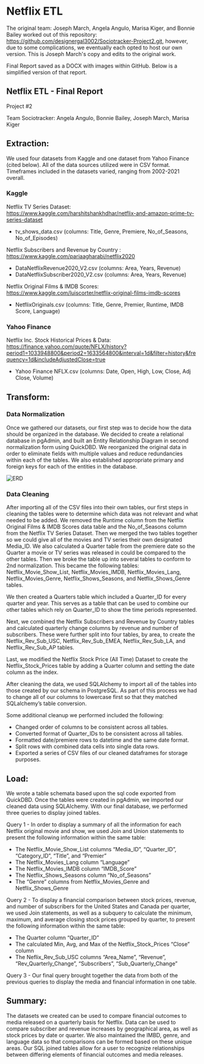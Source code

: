 # Netflix ETL
The original team: Joseph March, Angela Angulo, Marisa Kiger, and Bonnie Bailey worked out of this repository: https://github.com/designergal3002/Sociotracker-Project2.git, however, due to some complications, we eventually each opted to host our own version. This is Joseph March's copy and edits to the original work.

Final Report saved as a DOCX with images within GitHub. Below is a simplified version of that report.
  
## Netflix ETL - Final Report
Project #2

Team Sociotracker: Angela Angulo, Bonnie Bailey, Joseph March, Marisa Kiger

## Extraction: 
We used four datasets from Kaggle and one dataset from Yahoo Finance (cited below). All of the data sources utilized were in CSV format. Timeframes included in the datasets varied, ranging from 2002-2021 overall. 

### Kaggle
Netflix TV Series Dataset:
https://www.kaggle.com/harshitshankhdhar/netflix-and-amazon-prime-tv-series-dataset
-	tv_shows_data.csv (columns: Title, Genre, Premiere, No_of_Seasons, No_of_Episodes)

Netflix Subscribers and Revenue by Country : 
https://www.kaggle.com/pariaagharabi/netflix2020
-	DataNetflixRevenue2020_V2.csv (columns: Area, Years, Revenue)
-	DataNetflixSubscriber2020_V2.csv (columns: Area, Years, Revenue)

Netflix Original Films & IMDB Scores:
https://www.kaggle.com/luiscorter/netflix-original-films-imdb-scores
-	NetflixOriginals.csv (columns: Title, Genre, Premier, Runtime, IMDB Score, Language)

### Yahoo Finance
Netflix Inc. Stock Historical Prices & Data:
https://finance.yahoo.com/quote/NFLX/history?period1=1033948800&period2=1633564800&interval=1d&filter=history&frequency=1d&includeAdjustedClose=true
-	Yahoo Finance NFLX.csv (columns: Date, Open, High, Low, Close, Adj Close, Volume)

## Transform:
### Data Normalization
Once we gathered our datasets, our first step was to decide how the data should be organized in the database. We decided to create a relational database in pgAdmin, and built an Entity Relationship Diagram in second normalization form using QuickDBD. We reorganized the original data in order to eliminate fields with multiple values and reduce redundancies within each of the tables. We also established appropriate primary and foreign keys for each of the entities in the database. 

![ERD](../main/ERD/NetflixERD.png)

### Data Cleaning
After importing all of the CSV files into their own tables, our first steps in cleaning the tables were to determine which data was not relevant and what needed to be added. We removed the Runtime column from the Netflix Original Films & IMDB Scores data table and the No_of_Seasons column from the Netflix TV Series Dataset. Then we merged the two tables together so we could give all of the movies and TV series their own designated Media_ID. We also calculated a Quarter table from the premiere date so the Quarter a movie or TV series was released in could be compared to the other tables. Then we broke the table up into several tables to conform to 2nd normalization. This became the following tables: Netflix_Movie_Show_List, Netflix_Movies_IMDB, Netflix_Movies_Lang, Netflix_Movies_Genre, Netflix_Shows_Seasons, and Netflix_Shows_Genre tables.

We then created a Quarters table which included a Quarter_ID for every quarter and year. This serves as a table that can be used to combine our other tables which rely on Quarter_ID to show the time periods represented.

Next, we combined the Netflix Subscribers and Revenue by Country tables and calculated quarterly change columns by revenue and number of subscribers. These were further split into four tables, by area, to create the Netflix_Rev_Sub_USC, Netflix_Rev_Sub_EMEA, Netflix_Rev_Sub_LA, and Netflix_Rev_Sub_AP tables.

Last, we modified the Netflix Stock Price (All Time) Dataset to create the Netflix_Stock_Prices table by adding a Quarter column and setting the date column as the index.

After cleaning the data, we used SQLAlchemy to import all of the tables into those created by our schema in PostgreSQL. As part of this process we had to change all of our columns to lowercase first so that they matched SQLalchemy’s table conversion. 

Some additional cleanup we performed included the following:
-	Changed order of columns to be consistent across all tables.
-	Converted format of Quarter_IDs to be consistent across all tables.
-	Formatted date/premiere rows to datetime and the same date format.
-	Split rows with combined data cells into single data rows.
-	Exported  a series of CSV files of our cleaned dataframes for storage purposes.

## Load:
We wrote a table schemata based upon the sql code exported from QuickDBD. Once the tables were created in pgAdmin, we imported our cleaned data using SQLAlchemy. With our final database, we performed three queries to display joined tables.

Query 1 -  In order to display a summary of all the information for each Netflix original movie and show, we used Join and Union statements to present the following information within the same table: 
-	The Netflix_Movie_Show_List columns “Media_ID”, “Quarter_ID”, “Category_ID”, “Title”, and “Premier”
-	The Netflix_Movies_Lang column “Language”
-	The Netflix_Movies_IMDB column “IMDB_Score”
-	The  Netflix_Shows_Seasons column “No_of_Seasons”
-	The “Genre” columns from Netflix_Movies_Genre and Netflix_Shows_Genre 

Query 2 -  To display a financial comparison between stock prices, revenue, and number of subscribers for the United States and Canada per quarter, we used Join statements, as well as a subquery to calculate the minimum, maximum, and average closing stock prices grouped by quarter, to present the following information within the same table:
-	The Quarter column “Quarter_ID”
-	The calculated Min, Avg, and Max of the Netflix_Stock_Prices “Close” column
-	The Neflix_Rev_Sub_USC columns “Area_Name”, “Revenue”, “Rev_Quarterly_Change”, “Subscribers”, “Sub_Quarterly_Change”

Query 3 -  Our final query brought together the data from both of the previous queries to display the media and financial information in one table.

## Summary:
The datasets we created can be used to compare financial outcomes to media released on a quarterly basis for Netflix. Data can be used to compare subscriber and revenue increases by geographical area, as well as stock prices by date or quarter. We also maintained the IMBD, genre, and language data so that comparisons can be formed based on these unique areas. Our SQL joined tables allow for a user to recognize relationships between differing elements of financial outcomes and media releases.
